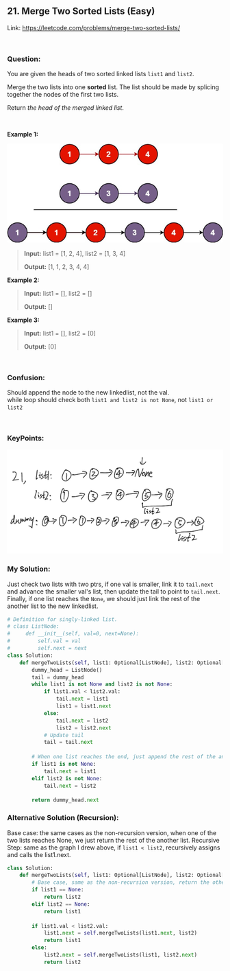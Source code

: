 ## 21. Merge Two Sorted Lists (Easy)

Link: https://leetcode.com/problems/merge-two-sorted-lists/

<br>

### Question:
You are given the heads of two sorted linked lists `list1` and `list2`.

Merge the two lists into one **sorted** list. The list should be made by splicing together the nodes of the first two lists.

Return _the head of the merged linked list_.

<br>

**Example 1:**

<img src="images/21_Merge.jpg" alt="drawing" width="550"/>

> **Input:** list1 = [1, 2, 4], list2 = [1, 3, 4]
> 
> **Output:** [1, 1, 2, 3, 4, 4]

**Example 2:**
> **Input:** list1 = [], list2 = []
> 
> **Output:** []

**Example 3:**
> **Input:** list1 = [], list2 = [0]
> 
> **Output:** [0]

<br>

### Confusion: 
Should append the node to the new linkedlist, not the val.  
while loop should check both `list1 and list2 is not None`, not `list1 or list2`

<br>

### KeyPoints: 
<img src="images/21_Merge2.png" alt="drawing" width="650"/>

<br>

### My Solution:
Just check two lists with two ptrs, if one val is smaller, link it to `tail.next` and advance the smaller val's list, then update the tail to point to `tail.next`. Finally, if one list reaches the `None`, we should just link the rest of the another list to the new linkedlist.
```python
# Definition for singly-linked list.
# class ListNode:
#     def __init__(self, val=0, next=None):
#         self.val = val
#         self.next = next
class Solution:
    def mergeTwoLists(self, list1: Optional[ListNode], list2: Optional[ListNode]) -> Optional[ListNode]:
        dummy_head = ListNode()
        tail = dummy_head
        while list1 is not None and list2 is not None:
            if list1.val < list2.val:
                tail.next = list1
                list1 = list1.next
            else:
                tail.next = list2
                list2 = list2.next
            # Update tail
            tail = tail.next

        # When one list reaches the end, just append the rest of the another list
        if list1 is not None:
            tail.next = list1
        elif list2 is not None:
            tail.next = list2
        
        return dummy_head.next
```

### Alternative Solution (Recursion):
Base case: the same cases as the non-recursion version, when one of the two lists reaches None, we just return the rest of the another list. Recursive Step: same as the graph I drew above, if `list1 < list2`, recursively assigns and calls the list1.next. 

```python
class Solution:
    def mergeTwoLists(self, list1: Optional[ListNode], list2: Optional[ListNode]) -> Optional[ListNode]:
        # Base case, same as the non-recursion version, return the other list when a list reaches None
        if list1 == None:
            return list2
        elif list2 == None:
            return list1

        if list1.val < list2.val:
            list1.next = self.mergeTwoLists(list1.next, list2)
            return list1
        else:
            list2.next = self.mergeTwoLists(list1, list2.next)
            return list2
```
